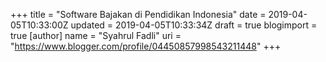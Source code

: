 +++
title = "Software Bajakan di Pendidikan Indonesia"
date = 2019-04-05T10:33:00Z
updated = 2019-04-05T10:33:34Z
draft = true
blogimport = true 
[author]
	name = "Syahrul Fadli"
	uri = "https://www.blogger.com/profile/04450857998543211448"
+++


